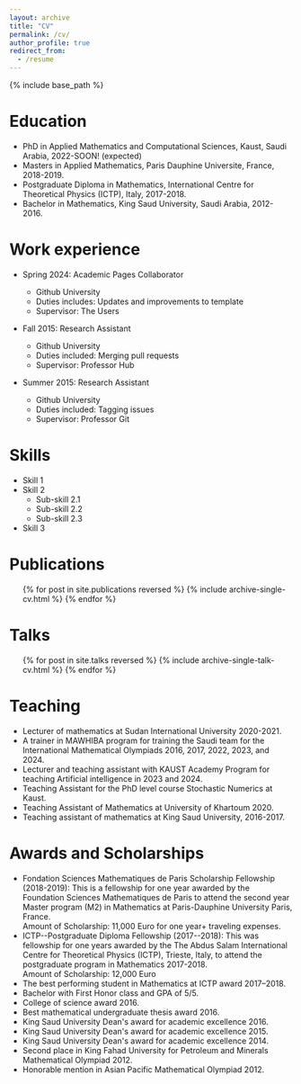 ```yaml
---
layout: archive
title: "CV"
permalink: /cv/
author_profile: true
redirect_from:
  - /resume
---
```


{% include base_path %}

Education
======
* PhD in Applied Mathematics and Computational Sciences, Kaust, Saudi Arabia, 2022-SOON! (expected)
* Masters in Applied Mathematics, Paris Dauphine Universite, France, 2018-2019.
* Postgraduate Diploma in Mathematics, International Centre for Theoretical Physics (ICTP), Italy, 2017-2018.
* Bachelor in Mathematics, King Saud University, Saudi Arabia, 2012-2016.

Work experience
======
* Spring 2024: Academic Pages Collaborator
  * Github University
  * Duties includes: Updates and improvements to template
  * Supervisor: The Users

* Fall 2015: Research Assistant
  * Github University
  * Duties included: Merging pull requests
  * Supervisor: Professor Hub

* Summer 2015: Research Assistant
  * Github University
  * Duties included: Tagging issues
  * Supervisor: Professor Git
  
Skills
======
* Skill 1
* Skill 2
  * Sub-skill 2.1
  * Sub-skill 2.2
  * Sub-skill 2.3
* Skill 3

Publications
======
  <ul>{% for post in site.publications reversed %}
    {% include archive-single-cv.html %}
  {% endfor %}</ul>
  
Talks
======
  <ul>{% for post in site.talks reversed %}
    {% include archive-single-talk-cv.html  %}
  {% endfor %}</ul>

Teaching
======
* Lecturer of mathematics at Sudan International University 2020-2021.
* A trainer in MAWHIBA program for training the Saudi team for the International Mathematical Olympiads 2016, 2017, 2022, 2023, and 2024.
* Lecturer and teaching assistant with KAUST Academy Program for teaching Artificial intelligence in 2023 and 2024.
* Teaching Assistant for the PhD level course Stochastic Numerics at Kaust.
* Teaching Assistant of Mathematics at University of Khartoum 2020.
* Teaching assistant of mathematics at King Saud University, 2016-2017.
  
Awards and Scholarships
======
* Fondation Sciences Mathematiques de Paris Scholarship Fellowship (2018-2019):
This is a fellowship for one year awarded by the Foundation Sciences Mathematiques de Paris to attend the second year Master program (M2) in Mathematics at Paris-Dauphine University Paris, France.  
Amount of Scholarship: 11,000 Euro for one year+ traveling expenses.
* ICTP--Postgraduate Diploma Fellowship (2017--2018):
This was fellowship for one years awarded by the The Abdus Salam International Centre for Theoretical Physics (ICTP), Trieste, Italy, to attend the postgraduate program in Mathematics 2017-2018.  
Amount of Scholarship: 12,000 Euro
* The best performing student in Mathematics at ICTP award 2017–2018.
* Bachelor with First Honor class and GPA of 5/5.
* College of science award 2016.
* Best mathematical undergraduate thesis award 2016.
* King Saud University Dean's award for academic excellence 2016.
* King Saud University Dean's award for academic excellence 2015.
* King Saud University Dean's award for academic excellence 2014.
* Second place in King Fahad University for Petroleum and Minerals Mathematical
Olympiad 2012.
* Honorable mention in Asian Pacific Mathematical Olympiad 2012.
